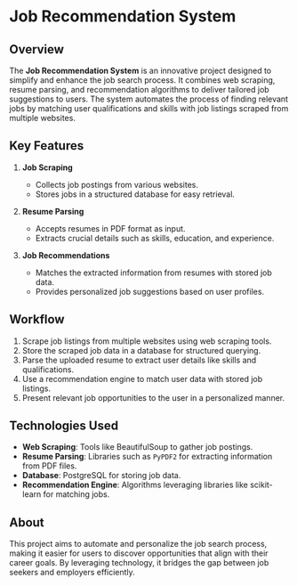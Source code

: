 # Job Recommendation System

## Overview

The **Job Recommendation System** is an innovative project designed to simplify and enhance the job search process. It combines web scraping, resume parsing, and recommendation algorithms to deliver tailored job suggestions to users. The system automates the process of finding relevant jobs by matching user qualifications and skills with job listings scraped from multiple websites.

## Key Features

1. **Job Scraping**  
   - Collects job postings from various websites.  
   - Stores jobs in a structured database for easy retrieval.  

2. **Resume Parsing**  
   - Accepts resumes in PDF format as input.  
   - Extracts crucial details such as skills, education, and experience.  

3. **Job Recommendations**  
   - Matches the extracted information from resumes with stored job data.  
   - Provides personalized job suggestions based on user profiles.  

## Workflow

1. Scrape job listings from multiple websites using web scraping tools.  
2. Store the scraped job data in a database for structured querying.  
3. Parse the uploaded resume to extract user details like skills and qualifications.  
4. Use a recommendation engine to match user data with stored job listings.  
5. Present relevant job opportunities to the user in a personalized manner.

## Technologies Used

- **Web Scraping**: Tools like BeautifulSoup to gather job postings.  
- **Resume Parsing**: Libraries such as `PyPDF2` for extracting information from PDF files.  
- **Database**: PostgreSQL for storing job data.  
- **Recommendation Engine**: Algorithms leveraging libraries like scikit-learn for matching jobs.  

## About

This project aims to automate and personalize the job search process, making it easier for users to discover opportunities that align with their career goals. By leveraging technology, it bridges the gap between job seekers and employers efficiently.  
